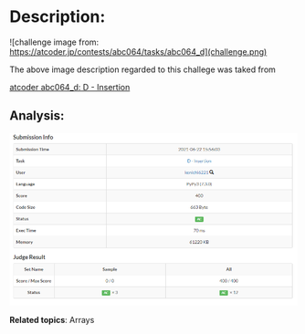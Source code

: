 # Description:

![challenge image from: https://atcoder.jp/contests/abc064/tasks/abc064_d](challenge.png)

The above image description regarded to this challege was taked from

[atcoder abc064_d: D - Insertion](https://atcoder.jp/contests/abc064/tasks/abc064_d)

## Analysis:

![final result: {challenge page}.com](summary.png)

**Related topics**: Arrays
